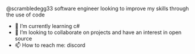 @scrambledegg33
software engineer looking to improve my skills through the use of code
- 🌱 I’m currently learning c#
- 💞️ I’m looking to collaborate on projects and have an interest in open source
- 📫 How to reach me: discord
